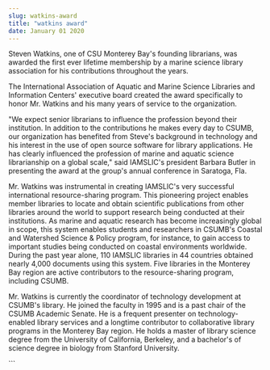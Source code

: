 ```yaml
---
slug: watkins-award
title: "watkins award"
date: January 01 2020
---
```


 
<p>
  Steven Watkins, one of CSU Monterey Bay's founding librarians, was awarded the
  first ever lifetime membership by a marine science library association for his
  contributions throughout the years.
</p>
<p>
  The International Association of Aquatic and Marine Science Libraries and
  Information Centers' executive board created the award specifically to honor
  Mr. Watkins and his many years of service to the organization.
</p>
<p>
  "We expect senior librarians to influence the profession beyond their
  institution. In addition to the contributions he makes every day to CSUMB, our
  organization has benefited from Steve's background in technology and his
  interest in the use of open source software for library applications. He has
  clearly influenced the profession of marine and aquatic science librarianship
  on a global scale," said IAMSLIC's president Barbara Butler in presenting the
  award at the group's annual conference in Saratoga, Fla.
</p>
<p>
  Mr. Watkins was instrumental in creating IAMSLIC's very successful
  international resource-sharing program. This pioneering project enables member
  libraries to locate and obtain scientific publications from other libraries
  around the world to support research being conducted at their institutions. As
  marine and aquatic research has become increasingly global in scope, this
  system enables students and researchers in CSUMB's Coastal and Watershed
  Science &amp; Policy program, for instance, to gain access to important
  studies being conducted on coastal environments worldwide. During the past
  year alone, 110 IAMSLIC libraries in 44 countries obtained nearly 4,000
  documents using this system. Five libraries in the Monterey Bay region are
  active contributors to the resource-sharing program, including CSUMB.
</p>
<p>
  Mr. Watkins is currently the coordinator of technology development at CSUMB's
  library. He joined the faculty in 1995 and is a past chair of the CSUMB
  Academic Senate. He is a frequent presenter on technology-enabled library
  services and a longtime contributor to collaborative library programs in the
  Monterey Bay region. He holds a master of library science degree from the
  University of California, Berkeley, and a bachelor's of science degree in
  biology from Stanford University.
</p>
```
